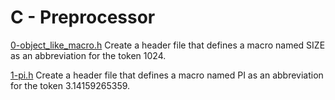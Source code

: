 # C - Preprocessor

[0-object_like_macro.h](./0-object_like_macro.h)
Create a header file that defines a macro named SIZE as an abbreviation for the token 1024.

[1-pi.h](./1-pi.h)
Create a header file that defines a macro named PI as an abbreviation for the token 3.14159265359.
